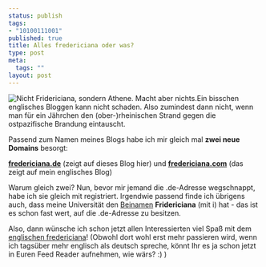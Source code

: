 ```yaml
--- 
status: publish
tags: 
- "10100111001"
published: true
title: Alles fredericiana oder was?
type: post
meta: 
  tags: ""
layout: post
---
```

<img src='http://fredericiana.de/uploads/athenefridericiana.jpg' alt='Nicht Fridericiana, sondern Athene. Macht aber nichts.' class="alignright" />Ein bisschen englisches Bloggen kann nicht schaden. Also zumindest dann nicht, wenn man für ein Jährchen den (ober-)rheinischen Strand gegen die ostpazifische Brandung eintauscht.

Passend zum Namen meines Blogs habe ich mir gleich mal <strong>zwei neue Domains</strong> besorgt:

<strong><a href="http://www.fredericiana.de">fredericiana.de</a></strong> (zeigt auf dieses Blog hier) und
<strong><a href="http://www.fredericiana.com/">fredericiana.com</a></strong> (das zeigt auf mein englisches Blog)

Warum gleich zwei? Nun, bevor mir jemand die .de-Adresse wegschnappt, habe ich sie gleich mit registriert. Irgendwie passend finde ich übrigens auch, dass meine Universität den <a href="http://de.wikipedia.org/wiki/Universit%C3%A4t_Karlsruhe_%28TH%29">Beinamen</a> <strong>Fridericiana</strong> (mit i) hat - das ist es schon fast wert, auf die .de-Adresse zu besitzen.

Also, dann wünsche ich schon jetzt allen Interessierten viel Spaß mit dem <a href="http://fredericiana.com/">englischen fredericiana</a>! (Obwohl dort wohl erst mehr passieren wird, wenn ich tagsüber mehr englisch als deutsch spreche, könnt Ihr es ja schon jetzt in Euren Feed Reader aufnehmen, wie wärs? :) )
